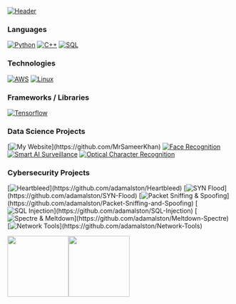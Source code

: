 [![Header](https://raw.githubusercontent.com/adamalston/adamalston/master/profile.gif)](https://github.com/MrSameerKhan)<!-- If you want the template for my gif, email me! -->

### Languages

[![Python](https://img.shields.io/badge/-Python-000?&logo=python)](https://github.com/MrSameerKhan)
[![C++](https://img.shields.io/badge/-C++-000?&logo=c%2b%2b&logoColor=00599C)](https://github.com/MrSameerKhan)
[![SQL](https://img.shields.io/badge/-SQL-000?&logo=MySQL&logoColor=4479A1)](https://github.com/MrSameerKhan)


### Technologies

[![AWS](https://img.shields.io/badge/-AWS-000?&logo=Amazon-AWS&logoColor=FF9900)](https://github.com/MrSameerKhan)
[![Linux](https://img.shields.io/badge/-Linux-000?&logo=Linux&logoColor=FCC624)](https://github.com/MrSameerKhan)

### Frameworks / Libraries

[![Tensorflow](https://img.shields.io/pypi/v/Tensorflow?label=Tensorflow&logo=Tensorflow&bg_color=0)](https://github.com/MrSameerKhan)


### Data Science Projects

[![My Website](https://img.shields.io/badge/-🧬%20My%20Website-000?)](https://github.com/MrSameerKhan)
[![Face Recognition](https://img.shields.io/badge/Face%20-Recognition-Black)](https://github.com/MrSameerKhan)
[![Smart AI Surveillance](https://img.shields.io/badge/Smart%20AI-Surveillance-Black)](https://github.com/MrSameerKhan)
[![Optical Character Recognition](https://img.shields.io/badge/Optical%20Character-Recognition-Black)](https://github.com/MrSameerKhan)


### Cybersecurity Projects

[![Heartbleed](https://img.shields.io/badge/-🩸%20Heartbleed-000?)](https://github.com/adamalston/Heartbleed)
[![SYN Flood](https://img.shields.io/badge/-🌊%20SYN%20Flood-000?)](https://github.com/adamalston/SYN-Flood)
[![Packet Sniffing & Spoofing](https://img.shields.io/badge/-🗂%20Packet%20Sniffing%20%26%20Spoofing-000?)](https://github.com/adamalston/Packet-Sniffing-and-Spoofing)
[![SQL Injection](https://img.shields.io/badge/-💉%20SQL%20Injection-000?)](https://github.com/adamalston/SQL-Injection)
[![Spectre & Meltdown](https://img.shields.io/badge/-🛡%20Spectre%20%26%20Meltdown-000?)](https://github.com/adamalston/Meltdown-Spectre)
[![Network Tools](https://img.shields.io/badge/-🌐%20Network%20Tools-000?)](https://github.com/adamalston/Network-Tools)

<a href="https://github.com/MrSameerKhan/"><img height="137px" src="https://github-readme-stats.vercel.app/api?username=MrSameerKhan&hide_title=true&hide_border=true&show_icons=true&include_all_commits=true&count_private=true&line_height=21&text_color=000&icon_color=000&bg_color=0,ea6161,ffc64d,fffc4d,52fa5a&theme=graywhite" /><!-- wi*quL3fcV --><img height="137px" src="https://github-readme-stats.vercel.app/api/top-langs/?username=MrSameerKhan&hide=html&hide_title=true&hide_border=true&layout=compact&langs_count=7&exclude_repo=comp426,Redventures-Movie-Quotes&text_color=000&icon_color=fff&bg_color=0,52fa5a,4dfcff,c64dff&theme=graywhite" /></a>
